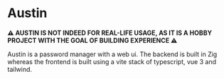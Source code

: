# Austin

**⚠️ AUSTIN IS NOT INDEED FOR REAL-LIFE USAGE, AS IT IS A HOBBY PROJECT WITH THE GOAL OF BUILDING EXPERIENCE ⚠️**

Austin is a password manager with a web ui. The backend is built in Zig whereas the frontend is built using a vite stack of typescript, vue 3 and tailwind.